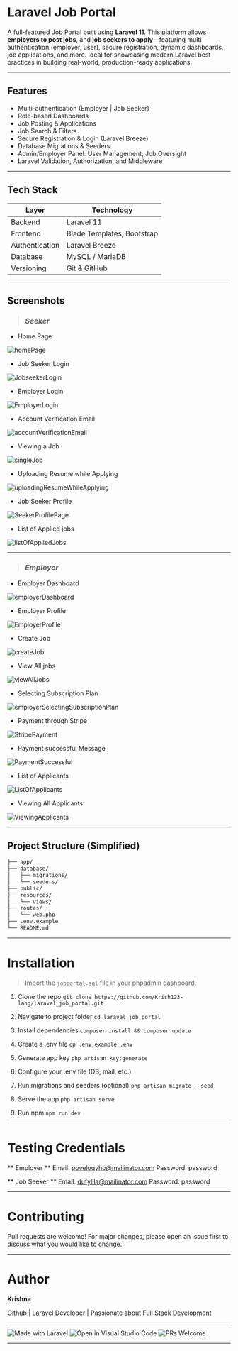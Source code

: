 # Laravel Job Portal

A full-featured Job Portal built using **Laravel 11**. This platform allows **employers to post jobs**, and **job seekers to apply**—featuring multi-authentication (employer, user), secure registration, dynamic dashboards, job applications, and more. Ideal for showcasing modern Laravel best practices in building real-world, production-ready applications.

---

## Features

- Multi-authentication (Employer | Job Seeker)
- Role-based Dashboards
- Job Posting & Applications
- Job Search & Filters
- Secure Registration & Login (Laravel Breeze)
- Database Migrations & Seeders
- Admin/Employer Panel: User Management, Job Oversight
- Laravel Validation, Authorization, and Middleware

---

## Tech Stack

| Layer        | Technology         |
|--------------|--------------------|
| Backend      | Laravel 11         |
| Frontend     | Blade Templates, Bootstrap |
| Authentication | Laravel Breeze    |
| Database     | MySQL / MariaDB    |
| Versioning   | Git & GitHub       |

---

## Screenshots

> ### _Seeker_

- Home Page

![homePage](https://github.com/user-attachments/assets/c1803b75-d3c9-4056-b6fc-8235d296d17c)

- Job Seeker Login

![JobseekerLogin](https://github.com/user-attachments/assets/9f930293-507d-4653-95bb-63938a0d7199)

- Employer Login

![EmployerLogin](https://github.com/user-attachments/assets/8026e39b-c879-4912-8852-58a32d6d5ed3)

- Account Verification Email

![accountVerificationEmail](https://github.com/user-attachments/assets/8514590c-c711-478c-8b87-fbc0a9e55a3b)

- Viewing a Job

![singleJob](https://github.com/user-attachments/assets/ce06e313-7e4a-45eb-8f7f-2da9c5fa00c9)

- Uploading Resume while Applying

![uploadingResumeWhileApplying](https://github.com/user-attachments/assets/95dcdfd2-159b-4269-aa0a-a0d9155d8b70)

- Job Seeker Profile

![SeekerProfilePage](https://github.com/user-attachments/assets/8981840a-7737-4c8c-b47c-e97ae09a01c6)

- List of Applied jobs

![listOfAppliedJobs](https://github.com/user-attachments/assets/cbf2008d-07ed-48c7-a9e0-59d85c597928)

---

> ### _Employer_

- Employer Dashboard

![employerDashboard](https://github.com/user-attachments/assets/6a9cb53f-189d-4916-99c4-60f112ae8859)

- Employer Profile

![EmployerProfile](https://github.com/user-attachments/assets/35f75d1b-085e-40e2-99dd-c252503cfded)

- Create Job

![createJob](https://github.com/user-attachments/assets/d214b5fa-6bd4-4e19-9de2-1c1a71a5001c)

- View All jobs

![viewAllJobs](https://github.com/user-attachments/assets/24fd9ff7-f233-4b5d-9e28-7d2efacabcd1)

- Selecting Subscription Plan

![employerSelectingSubscriptionPlan](https://github.com/user-attachments/assets/268adc59-b6b1-4663-b339-d515fb28c39b)

- Payment through Stripe

![StripePayment](https://github.com/user-attachments/assets/2f1b7104-64f0-4532-afd9-cec739e3290b)

- Payment successful Message

![PaymentSuccessful](https://github.com/user-attachments/assets/e9e0cc23-d5ca-415c-91ba-fa010503cee4)

- List of Applicants

![ListOfApplicants](https://github.com/user-attachments/assets/ce8e2da3-a07c-4fc2-b735-bf8e48361a99)

- Viewing All Applicants

![ViewingApplicants](https://github.com/user-attachments/assets/99d195f8-0b49-4dc9-8612-53b71509e548)

---

## Project Structure (Simplified)

```bash
├── app/
├── database/
│   ├── migrations/
│   └── seeders/
├── public/
├── resources/
│   └── views/
├── routes/
│   └── web.php
├── .env.example
└── README.md
```

---

# Installation

> Import the `jobportal.sql` file in your phpadmin dashboard.

1. Clone the repo
`git clone https://github.com/Krish123-lang/laravel_job_portal.git`

2. Navigate to project folder
`cd laravel_job_portal`

3. Install dependencies
`composer install && composer update`

4. Create a .env file
`cp .env.example .env`

5. Generate app key
`php artisan key:generate`

6. Configure your .env file (DB, mail, etc.)

7. Run migrations and seeders (optional)
`php artisan migrate --seed`

8. Serve the app
`php artisan serve`

9. Run npm
`npm run dev`

---

# Testing Credentials

** Employer **
Email: poveloqyho@mailinator.com
Password: password

** Job Seeker **
Email: dufylila@mailinator.com
Password: password

---

# Contributing
Pull requests are welcome! For major changes, please open an issue first to discuss what you would like to change.

---

# Author
**Krishna**

[Github](https://github.com/Krish123-lang/) | Laravel Developer | Passionate about Full Stack Development

---

![Made with Laravel](https://img.shields.io/badge/Made%20with-Laravel-red?style=flat&logo=laravel)
![Open in Visual Studio Code](https://img.shields.io/badge/VSCode-Ready-blue?style=flat&logo=visualstudiocode)
![PRs Welcome](https://img.shields.io/badge/PRs-welcome-brightgreen?style=flat&logo=github)

---

